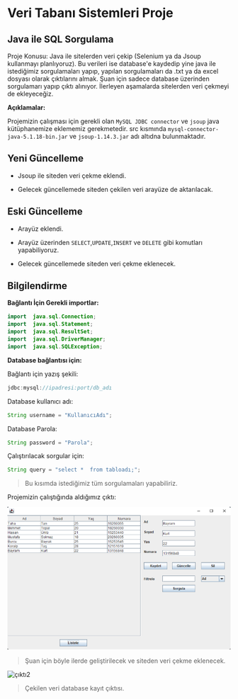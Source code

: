 # **Veri Tabanı Sistemleri Proje**
## Java ile SQL Sorgulama

Proje Konusu:
Java ile sitelerden veri çekip (Selenium ya da Jsoup kullanmayı planlıyoruz). Bu verileri ise database'e kaydedip yine java ile istediğimiz sorgulamaları yapıp, yapılan sorgulamaları da .txt ya da excel dosyası olarak çıktılarını almak. Şuan için sadece database üzerinden sorgulamarı yapıp çıktı alınıyor. İlerleyen aşamalarda sitelerden veri çekmeyi de ekleyeceğiz.

**Açıklamalar:**

Projemizin çalışması için gerekli olan `MySQL JDBC connector` ve `jsoup` java kütüphanemize eklememiz gerekmetedir. src kısmında `mysql-connector-java-5.1.18-bin.jar` ve `jsoup-1.14.3.jar` adı altıdna bulunmaktadır.

## Yeni Güncelleme

- Jsoup ile siteden veri çekme eklendi.

- Gelecek güncellemede siteden çekilen veri arayüze de aktarılacak.


## Eski Güncelleme

- Arayüz eklendi.
- Arayüz üzerinden `SELECT`,`UPDATE`,`INSERT` ve `DELETE` gibi komutları yapabiliyoruz.

- Gelecek güncellemede siteden veri çekme eklenecek.

## Bilgilendirme

**Bağlantı İçin Gerekli importlar:**
```java
import  java.sql.Connection;		
import  java.sql.Statement;		
import  java.sql.ResultSet;		
import  java.sql.DriverManager;		
import  java.sql.SQLException;
```

**Database bağlantısı için:**

Bağlantı için yazış şekili:
```java
jdbc:mysql://ipadresi:port/db_adı
```
Database kullanıcı adı:
```java
String username = "KullanıcıAdı";
```
Database Parola:
```java
String password = "Parola";
```
Çalıştırılacak sorgular için:
```java
String query = "select *  from tabloadı;";
```
> Bu kısımda istediğimiz tüm sorgulamaları yapabiliriz.

Projemizin çalıştığında aldığımız çıktı:

![çıktı](Screenshot_2.png)
> Şuan için böyle ilerde geliştirilecek ve siteden veri çekme eklenecek.

![çıktı2](Screenshoot_3.png)
> Çekilen veri database kayıt çıktısı.



